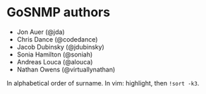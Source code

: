 # GoSNMP authors

* Jon Auer (@jda)
* Chris Dance (@codedance)
* Jacob Dubinsky (@jdubinsky)
* Sonia Hamilton (@soniah)
* Andreas Louca (@alouca)
* Nathan Owens (@virtuallynathan)

In alphabetical order of surname. In vim: highlight, then `!sort -k3`.
